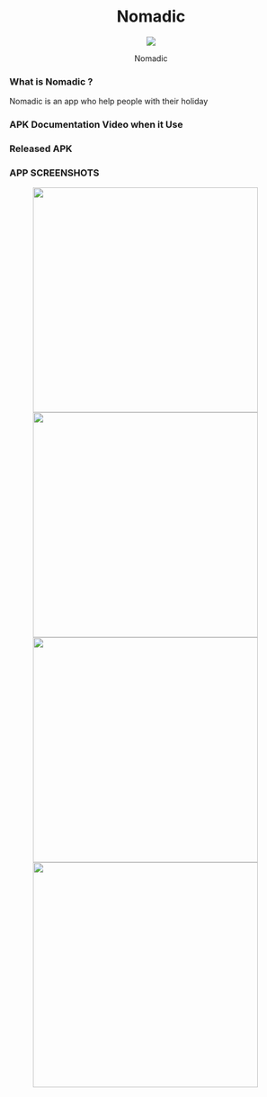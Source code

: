 <h1 align='center'>Nomadic</h1>

<p align='center'>
  <a href='https://github.com/alavanta/Nomadic_FRONTEND'>
  <img src='https://raw.githubusercontent.com/alavanta/Nomadic_FRONTEND/anjas/android/app/src/main/res/mipmap-hdpi/ic_launcher.png' />
  </a>
</p>
<p align='center'>Nomadic</p>

### What is Nomadic ?
Nomadic is an app who help people with their holiday

### APK Documentation Video when it Use

<!-- https://drive.google.com/open?id=1-sgZdzwQtyIlPHCfaBMe8B5c8yufeRnd -->

### Released APK

<!-- - If u want to test it out download [here](https://mega.nz/#!q24WFAia!ES-KHfPIcT-f2BExrTOEbD6RBp7woIFu0P0u23b3EwA) -->


### APP SCREENSHOTS
<p align="center">
    <img src="https://raw.githubusercontent.com/alavanta/Nomadic_FRONTEND/anjas/src/assets/Screenshot_%20(1).png" width=400 align="center" style="margin-right:20px"/>
    <img src="https://raw.githubusercontent.com/alavanta/Nomadic_FRONTEND/anjas/src/assets/Screenshot_%20(2).png" width=400 align="center" style="margin-right:20px"/>
    <img src="https://raw.githubusercontent.com/alavanta/Nomadic_FRONTEND/anjas/src/assets/Screenshot_%20(3).png" width=400 align="center" style="margin-right:20px"/>
    <img src="https://raw.githubusercontent.com/alavanta/Nomadic_FRONTEND/anjas/src/assets/Screenshot_%20(4).png" width=400 align="center" style="margin-right:20px"/>    
</p> 
